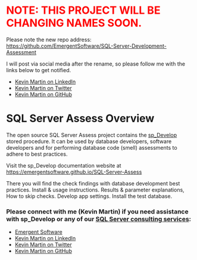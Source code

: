 # <span style="color:red">NOTE: THIS PROJECT WILL BE CHANGING NAMES SOON.</span>

Please note the new repo address:
https://github.com/EmergentSoftware/SQL-Server-Development-Assessment

I will post via social media after the rename, so please follow me with the links below to get notified.

- [Kevin Martin on LinkedIn](https://www.linkedin.com/in/KevinMartinLink)
- [Kevin Martin on Twitter](https://twitter.com/KevinMartinLink)
- [Kevin Martin on GitHub](https://github.com/KevinMartinLink)

# SQL Server Assess Overview

The open source SQL Server Assess project contains the [sp_Develop](https://raw.githubusercontent.com/EmergentSoftware/SQL-Server-Assess/master/sp_Develop.sql) stored procedure. It can be used by database developers, software developers and for performing database code (smell) assessments to adhere to best practices.

Visit the sp_Develop documentation website at https://emergentsoftware.github.io/SQL-Server-Assess

There you will find the check findings with database development best practices. Install & usage instructions. Results & parameter explanations, How to skip checks. Develop app settings. Install the test database.

### Please connect with me (Kevin Martin) if you need assistance with sp_Develop or any of our [SQL Server consulting services](https://www.emergentsoftware.net/services/database/):

- [Emergent Software](https://www.emergentsoftware.net)
- [Kevin Martin on LinkedIn](https://www.linkedin.com/in/KevinMartinLink)
- [Kevin Martin on Twitter](https://twitter.com/KevinMartinLink)
- [Kevin Martin on GitHub](https://github.com/KevinMartinLink)
